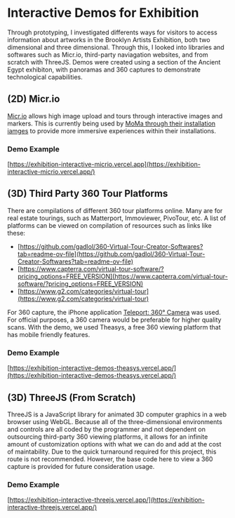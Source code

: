 # Interactive Demos for Exhibition
Through prototyping, I investigated differents ways for visitors to access information about artworks in the Brooklyn Artists Exhibition, both two dimensional and three dimensional. Through this, I looked into libraries and softwares such as Micr.io, third-party naviagation websites, and from scratch with ThreeJS. Demos were created using a section of the Ancient Egypt exhibiton, with panoramas and 360 captures to demonstrate technological capabilities.

## (2D) Micr.io
[Micr.io](https://micr.io/products) allows high image upload and tours through interactive images and markers. This is currently being used by [MoMa through their installation iamges](https://www.moma.org/calendar/exhibitions/5175) to provide more immersive experiences within their installations. 

### Demo Example
[https://exhibition-interactive-micrio.vercel.app](https://exhibition-interactive-micrio.vercel.app/)


## (3D) Third Party 360 Tour Platforms 
There are compilations of different 360 tour platforms online. Many are for real estate tourings, such as Matterport, Immoviewer, PivoTour, etc. A list of platforms can be viewed on compilation of resources such as links like these:
- [https://github.com/gadlol/360-Virtual-Tour-Creator-Softwares?tab=readme-ov-file](https://github.com/gadlol/360-Virtual-Tour-Creator-Softwares?tab=readme-ov-file)
- [https://www.capterra.com/virtual-tour-software/?pricing_options=FREE_VERSION](https://www.capterra.com/virtual-tour-software/?pricing_options=FREE_VERSION)
- [https://www.g2.com/categories/virtual-tour](https://www.g2.com/categories/virtual-tour)

For 360 capture, the iPhone application [Teleport: 360° Camera](https://apps.apple.com/us/app/teleport-360-camera/id6476905405) was used. For official purposes, a 360 camera would be preferable for higher quality scans. With the demo, we used Theasys, a free 360 viewing platform that has mobile friendly features.

### Demo Example
[https://exhibition-interactive-demos-theasys.vercel.app/](https://exhibition-interactive-demos-theasys.vercel.app/)

## (3D) ThreeJS (From Scratch)
ThreeJS is a JavaScript library for animated 3D computer graphics in a web browser using WebGL. Because all of the three-dimensional environments and controls are all coded by the programmer and not dependent on outsourcing third-party 360 viewing platforms, it allows for an infinite amount of customization options with what we can do and add at the cost of maintability. Due to the quick turnaround required for this project, this route is not recommended. However, the base code here to view a 360 capture is provided for future consideration usage.

### Demo Example
[https://exhibition-interactive-threejs.vercel.app/](https://exhibition-interactive-threejs.vercel.app/)
